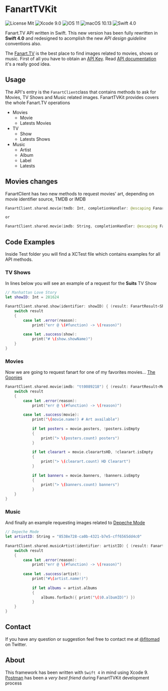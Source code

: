 # FanartTVKit
![License Mit](https://img.shields.io/github/license/mashape/apistatus.svg) ![Xcode 9.0](https://img.shields.io/badge/Xcode-9.0-red.svg) ![iOS 11](https://img.shields.io/badge/iOS-11-red.svg) ![macOS 10.13](https://img.shields.io/badge/macOS-10.13-red.svg) ![Swift 4.0](https://img.shields.io/badge/Swift-4.0-orange.svg)

Fanart.TV API written in Swift. This new version has been fully rewritten in **Swift 4.0** and redesigned to acomplish the new *API design guideline* conventions also.

The [Fanart.TV](http://fanart.tv) is the best place to find images related to movies, shows or music. First of all you have to obtain an [API Key](https://fanart.tv/get-an-api-key/). Read [API documentation](http://docs.fanarttv.apiary.io/#) it's a really good idea.

## Usage
The API's entry is the `FanartClient`class that contains methods to ask for Movies, TV Shows and Music related images. FanartTVKit provides covers the whole Fanart.TV operations

* Movies
    * Movie
    * Latests Movies
* TV
    * Show
    * Latests Shows
* Music
    * Artist
    * Album
    * Label
    * Latests

## Movies changes

FanartClient has two new methods to request movies' art, depending on movie identifier source, TMDB or IMDB

```swift
FanartClient.shared.movie(tmdb: Int, completionHandler: @escaping FanartCompletionHandler<FanartResult<MovieArt>>) -> Void

or

FanartClient.shared.movie(imdb: String, completionHandler: @escaping FanartCompletionHandler<FanartResult<MovieArt>>) -> Void 
```

## Code Examples

Inside Test folder you will find a XCTest file which contains examples for all API methods.

### TV Shows
In lines below you will see an example of a request for the **Suits** TV Show

```swift
// Manhattan Love Story
let showID: Int = 281624

FanartClient.shared.show(identifier: showID) { (result: FanartResult<ShowArt>) -> (Void) in
    switch result
    {
        case let .error(reason):
            print("err @ \(#function) -> \(reason)")
        
        case let .success(show):
            print("# \(show.showName)")
    }
}
```

### Movies
Now we are going to request fanart for one of my favorites movies... [The Goonies](http://www.imdb.com/title/tt0089218/)

```Swift
FanartClient.shared.movie(imdb: "tt0089218") { (result: FanartResult<MovieArt>) -> (Void) in
    switch result
    {
        case let .error(reason):
            print("err @ \(#function) -> \(reason)")
            
        case let .success(movie):
            print("\(movie.name!) # Art available")
            
            if let posters = movie.posters, !posters.isEmpty
            {
                print("> \(posters.count) posters")
            }
            
            if let clearart = movie.clearartsHD, !clearart.isEmpty
            {
                print("> \(clearart.count) HD Clearart")
            }
            
            if let banners = movie.banners, !banners.isEmpty
            {
                print("> \(banners.count) banners")
            }
    }
}
```

### Music

And finally an example requesting images related to [Depeche Mode](http://www.depechemode.com)

```swift
// Depeche Mode
let artistID: String = "8538e728-ca0b-4321-b7e5-cff6565dd4c0"
        
FanartClient.shared.musicArtist(identifier: artistID) { (result: FanartResult<MusicArtistArt>) -> (Void) in
    switch result
    {
        case let .error(reason):
            print("err @ \(#function) -> \(reason)")
        
        case let .success(artist):
            print("#\(artist.name!)")
            
            if let albums = artist.albums
            {
                albums.forEach({ print("\($0.albumID)") })
            }
    }
}
```

## Contact
If you have any question or suggestion feel free to contact me at [@fitomad](https://twitter.com/fitomad) on Twitter.

## About
This framework has been written with `Swift 4` in mind using Xcode 9. [Postman](https://www.getpostman.com) has been a *very best friend* during FanartTVKit development process

